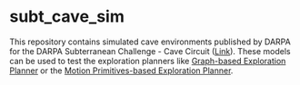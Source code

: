 # subt_cave_sim

This repository contains simulated cave environments published by DARPA for the DARPA Subterranean Challenge - Cave Circuit ([Link](https://www.subtchallenge.com/)).
These models can be used to test the exploration planners like [Graph-based Exploration Planner](https://github.com/unr-arl/gbplanner_ros) or the [Motion Primitives-based Exploration Planner](https://github.com/unr-arl/mbplanner_ros).
